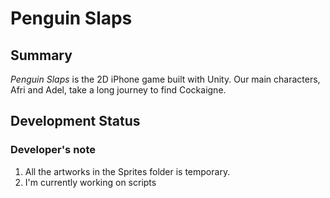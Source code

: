 # Penguin Slaps
## Summary
*Penguin Slaps* is the 2D iPhone game built with Unity. Our main characters, Afri and Adel, take a long journey to find Cockaigne.

## Development Status
### Developer's note
1. All the artworks in the Sprites folder is temporary. 
2. I'm currently working on scripts
